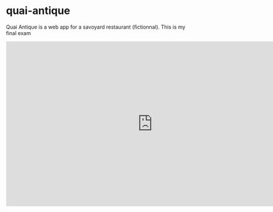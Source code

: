 # quai-antique
 Quai Antique is a web app for a savoyard restaurant (fictionnal). This is my final exam

<iframe style="border: 1px solid rgba(0, 0, 0, 0.1);" width="800" height="450" src="https://www.figma.com/embed?embed_host=share&url=https%3A%2F%2Fwww.figma.com%2Ffile%2FMJvPk0OyKaxzSjr8CtWHd4%2FQuai-antique%3Fnode-id%3D18%253A178%26t%3DuHMZHfxIi3Cx1vyI-1" allowfullscreen></iframe>
